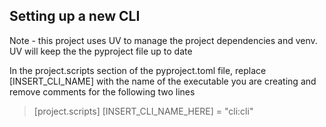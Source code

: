## Setting up a new CLI

Note - this project uses UV to manage the project dependencies and venv. UV will keep the the pyproject file up to date

In the project.scripts section of the pyproject.toml file, replace [INSERT_CLI_NAME] with the name of the executable you are creating and remove comments for the following two lines

> [project.scripts]
> [INSERT_CLI_NAME_HERE] = "cli:cli"
